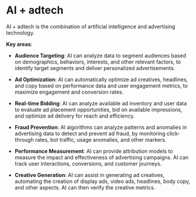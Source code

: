 # AI + adtech

AI + adtech is the combination of artificial intelligence and advertising technology.

**Key areas**:

* **Audience Targeting**: AI can analyze data to segment audiences based on demographics, behaviors, interests, and other relevant factors, to identify target segments and deliver personalized advertisements.

* **Ad Optimization**: AI can automatically optimize ad creatives, headlines, and copy based on performance data and user engagement metrics, to maximize engagement and conversion rates.

* **Real-time Bidding**: AI can analyze available ad inventory and user data to evaluate ad placement opportunities, bid on available impressions, and optimize ad delivery for reach and efficiency.

* **Fraud Prevention**: AI algorithms can analyze patterns and anomalies in advertising data to detect and prevent ad fraud, by monitoring click-through rates, bot traffic, usage anomalies, and other markers.

* **Performance Measurement**: AI can provide attribution models to measure the impact and effectiveness of advertising campaigns. AI can track user interactions, conversions, and customer journeys.

* **Creative Generation**: AI can assist in generating ad creatives, automating the creation of display ads, video ads, headlines, body copy, and other aspects. AI can then verify the creative metrics.
